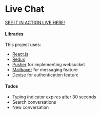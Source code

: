 # Live Chat

[SEE IT IN ACTION LIVE HERE!][asapp]

#### Libraries

This project uses:
- [React.js][React]
- [Redux][Redux]
- [Pusher][Pusher] for implementing websocket
- [Mailboxer][mailboxer] for messaging feature
- [Devise][devise] for authentication feature

#### Todos
- Typing indicator expires after 30 seconds
- Search conversations
- New conversation

[asapp]: https://asapp-challenge.herokuapp.com/
[mailboxer]: https://github.com/mailboxer/mailboxer
[React]:https://facebook.github.io/react/
[Pusher]:https://pusher.com/
[Redux]:http://redux.js.org/
[devise]:https://github.com/plataformatec/devise
